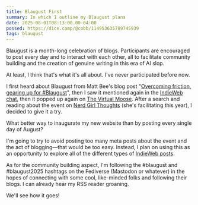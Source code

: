 ```yaml
---
title: Blaugust First
summary: In which I outline my Blaugust plans
date: 2025-08-01T08:13:00.00-04:00
possed: https://dice.camp/@cobb/114953635789745939
tags: blaugust
---
```


Blaugust is a month-long celebration of blogs. Participants are encouraged to post every day and to interact with each other, all to facilitate community building and the creation of genuine writing in this era of AI slop.

At least, I think that's what it's all about. I've never participated before now.

I first heard about Blaugust from Matt Bee's blog post "[Overcoming friction, gearing up for #Blaugust](https://mattbee.zone/blog/friction-and-blaugust)", then I saw it mentioned again in the [IndieWeb chat](https://indieweb.org/discuss), then it popped up again on [The Virtual Moose](https://virtualmoose.org/2025/07/31/blaugust-is-here/). After a search and reading about the event on [Nerd Girl Thoughts](https://nerdgirlthoughts.game.blog/2025/07/10/blaugust-2025-is-coming/) (she's facilitating this year), I decided to give it a try.

What better way to inaugurate my new website than by posting every single day of August?

I'm going to try to avoid posting too many meta posts about the event and the act of blogging—that would be too easy. Instead, I plan on using this as an opportunity to explore all of the different types of [IndieWeb posts](https://indieweb.org/posts).

As for the community building aspect, I'm following the #blaugust and #blaugust2025 hashtags on the Fediverse (Mastodon or whatever) in the hopes of connecting with some cool, like-minded folks and following their blogs. I can already hear my RSS reader groaning.

We'll see how it goes!